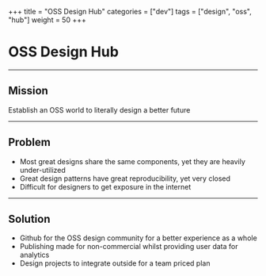 +++
title = "OSS Design Hub"
categories = ["dev"]
tags = ["design", "oss", "hub"]
weight = 50
+++

# OSS Design Hub

---

## Mission

Establish an OSS world to literally design a better future

---

## Problem

- Most great designs share the same components, yet they are heavily under-utilized
- Great design patterns have great reproducibility, yet very closed
- Difficult for designers to get exposure in the internet

---

## Solution

- Github for the OSS design community for a better experience as a whole
- Publishing made for non-commercial whilst providing user data for analytics
- Design projects to integrate outside for a team priced plan
